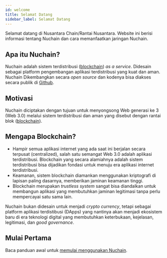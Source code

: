 ```yaml
---
id: welcome
title: Selamat Datang
sidebar_label: Selamat Datang
---
```


Selamat datang di Nusantara Chain/Rantai Nusantara. Website ini berisi informasi tentang Nuchain dan
cara memanfaatkan jaringan Nuchain.

## Apa itu Nuchain?

Nuchain adalah sistem terdistribusi ([blockchain](https://id.wikipedia.org/wiki/Rantai_blok)) _as a
service_. Didesain sebagai platform pengembangan aplikasi terdistribusi yang kuat dan aman. Nuchain
Dikembangkan secara _open source_ dan kodenya bisa diakses secara publik di
[Github](https://github.com/nusantarachain).

## Motivasi

Nuchain diciptakan dengan tujuan untuk menyongsong Web generasi ke 3 (Web 3.0) melalui sistem
terdistribusi dan aman yang disebut dengan rantai blok
([blockchain](https://id.wikipedia.org/wiki/Rantai_blok)).

## Mengapa Blockchain?

- Hampir semua aplikasi internet yang ada saat ini berjalan secara terpusat (centralized), salah
  satu semangat Web 3.0 adalah aplikasi terdistribusi. Blockchain yang secara alamiahnya adalah
  sistem terdistribusi bisa dijadikan fondasi untuk menuju era aplikasi internet terdistribusi.
- Keamanan, sistem blockchain diamankan menggunakan kriptografi di lapisan paling dasarnya,
  memberikan jaminan keamanan tinggi.
- Blockchain merupakan _trustless system_ sangat bisa diandalkan untuk membangun aplikasi yang
  membutuhkan jaminan legitimasi tanpa perlu mempercayai satu sama lain.

Nuchain bukan didesain untuk menjadi _crypto currency_, tetapi sebagai platform aplikasi
terdistibusi (DApps) yang nantinya akan menjadi ekosistem baru di era teknologi digital yang
membutuhkan keterbukaan, kejelasan, legitimasi, dan _good governance_.

## Mulai Pertama

Baca panduan awal untuk [memulai menggunakan Nuchain](../learn/main).
